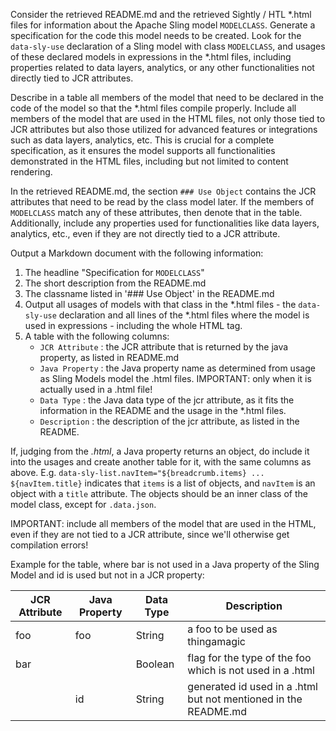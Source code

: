 <!-- AIGenVersion(1.4) -->
Consider the retrieved README.md and the retrieved Sightly / HTL *.html files for information about the Apache Sling
model `MODELCLASS`. Generate a specification for the code this model needs to be
created. Look for the `data-sly-use` declaration of a Sling model with
class `MODELCLASS`, and usages of these declared models in expressions in the *.html
files, including properties related to data layers, analytics, or any other functionalities not directly tied to JCR
attributes.

Describe in a table all members of the model that need to be declared in the code of the model so that the *.html
files compile properly. Include all members of the model that are used in the HTML files, not only those
tied to JCR attributes but also those utilized for advanced features or integrations such as data layers, analytics,
etc. This is crucial for a complete specification, as it ensures the model supports all functionalities demonstrated in
the HTML files, including but not limited to content rendering.

In the retrieved README.md, the section `### Use Object` contains the JCR attributes that need to be read by the class
model later. If the members of `MODELCLASS` match any of these attributes, then denote
that in the table. Additionally, include any properties used for functionalities like data layers, analytics, etc., even
if they are not directly tied to a JCR attribute.

Output a Markdown document with the following information:

1. The headline "Specification for `MODELCLASS`"
2. The short description from the README.md
3. The classname listed in '### Use Object' in the README.md
4. Output all usages of models with that class in the *.html files - the `data-sly-use` declaration and all 
   lines of the *.html files where the model is used in expressions - including the whole HTML tag.
5. A table with the following columns:
    - `JCR Attribute` : the JCR attribute that is returned by the java property, as listed in README.md
    - `Java Property` : the Java property name as determined from usage as Sling Models model the .html files.
      IMPORTANT: only when it is actually used in a .html file!
    - `Data Type` : the Java data type of the jcr attribute, as it fits the information in the README and the usage 
      in the *.html files.
    - `Description` : the description of the jcr attribute, as listed in the README.

If, judging from the *.html*, a Java property returns an object, do include it into the usages and create another 
table for it, with the same columns as above. E.g. `data-sly-list.navItem="${breadcrumb.items} ... ${navItem.title}` 
indicates that `items` is a list of objects, and `navItem` is an object with a `title` attribute. The objects should 
be an inner class of the model class, except for `.data.json`.

IMPORTANT: include all members of the model that are used in the HTML, even if they are not tied to a JCR attribute,
since we'll otherwise get compilation errors!

Example for the table, where bar is not used in a Java property of the Sling Model and id is used but not in a JCR
property:

| JCR Attribute | Java Property | Data Type | Description                                                     |
|---------------|---------------|-----------|-----------------------------------------------------------------|
| foo           | foo           | String    | a foo to be used as thingamagic                                 |
| bar           |               | Boolean   | flag for the type of the foo which is not used in a .html       |
|               | id            | String    | generated id used in a .html but not mentioned in the README.md |

